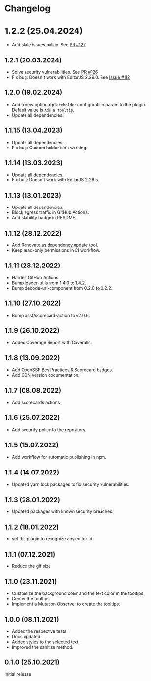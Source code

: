 # Changelog

# 1.2.2 (25.04.2024)
* Add stale issues policy. See [PR #127](https://github.com/kommitters/editorjs-tooltip/pull/127)

## 1.2.1 (20.03.2024)

* Solve security vulnerabilities. See [PR #126](https://github.com/kommitters/editorjs-tooltip/pull/126)
* Fix bug: Doesn't work with EditorJS 2.29.0. See [Issue #112](https://github.com/kommitters/editorjs-tooltip/issues/122)

## 1.2.0 (19.02.2024)

* Add a new optional `placeholder` configuration param to the plugin. Default value is `Add a tooltip`.
* Update all dependencies.

## 1.1.15 (13.04.2023)

* Update all dependencies.
* Fix bug: Custom holder isn't working.

## 1.1.14 (13.03.2023)

* Update all dependencies.
* Fix bug: Doesn't work with EditorJS 2.26.5.

## 1.1.13 (13.01.2023)

* Update all dependencies.
* Block egress traffic in GitHub Actions.
* Add stability badge in README.

## 1.1.12 (28.12.2022)

* Add Renovate as dependency update tool.
* Keep read-only permissions in CI workflow.

## 1.1.11 (23.12.2022)

* Harden GitHub Actions.
* Bump loader-utils from 1.4.0 to 1.4.2.
* Bump decode-uri-component from 0.2.0 to 0.2.2.

## 1.1.10 (27.10.2022)

* Bump ossf/scorecard-action to v2.0.6.

## 1.1.9 (26.10.2022)

* Added Coverage Report with Coveralls.

## 1.1.8 (13.09.2022)

* Add OpenSSF BestPractices & Scorecard badges.
* Add CDN version documentation.

## 1.1.7 (08.08.2022)

* Add scorecards actions

## 1.1.6 (25.07.2022)

* Add security policy to the repository

## 1.1.5 (15.07.2022)
* Add workflow for automatic publishing in npm.

## 1.1.4 (14.07.2022)
* Updated yarn.lock packages to fix security vulnerabilities.

## 1.1.3 (28.01.2022)
* Updated packages with known security breaches.

## 1.1.2 (18.01.2022)
* set the plugin to recognize any editor Id

## 1.1.1 (07.12.2021)
* Reduce the gif size

## 1.1.0 (23.11.2021)

* Customize the background color and the text color in the tooltips.
* Center the tooltips.
* Implement a Mutation Observer to create the tooltips.

## 1.0.0 (08.11.2021)

* Added the respective tests.
* Docs updated.
* Added styles to the selected text.
* Improved the sanitize method.

## 0.1.0 (25.10.2021)

Initial release
